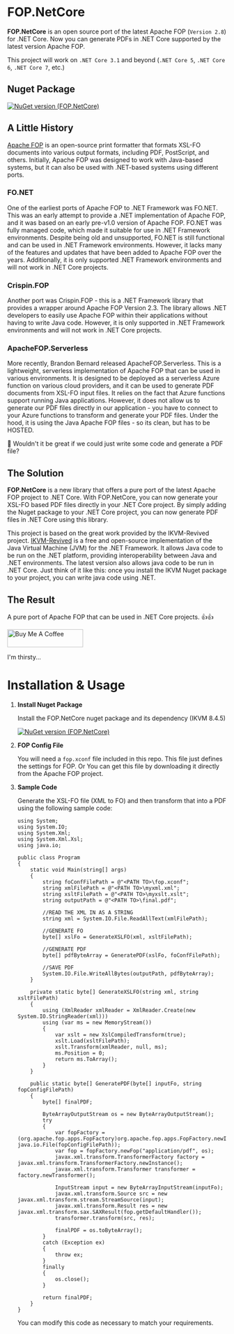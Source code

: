 # FOP.NetCore
**FOP.NetCore** is an open source port of the latest Apache FOP (`Version 2.8`) for .NET Core. Now you can generate PDFs in .NET Core supported by the latest version Apache FOP.

This project will work on `.NET Core 3.1` and beyond (`.NET Core 5`, `.NET Core 6`, `.NET Core 7`, etc.)

## Nuget Package
[![NuGet version (FOP.NetCore)](https://img.shields.io/nuget/v/FOP.NetCore.svg?style=flat-square)](https://www.nuget.org/packages/FOP.NetCore/)

## A Little History
[Apache FOP](https://xmlgraphics.apache.org/fop/) is an open-source print formatter that formats XSL-FO documents into various output formats, including PDF, PostScript, and others. Initially, Apache FOP was designed to work with Java-based systems, but it can also be used with .NET-based systems using different ports.

### **FO.NET**

One of the earliest ports of Apache FOP to .NET Framework was FO.NET. This was an early attempt to provide a .NET implementation of Apache FOP, and it was based on an early pre-v1.0 version of Apache FOP. FO.NET was fully managed code, which made it suitable for use in .NET Framework environments. Despite being old and unsupported, FO.NET is still functional and can be used in .NET Framework environments. However, it lacks many of the features and updates that have been added to Apache FOP over the years. Additionally, it is only supported .NET Framework environments and will not work in .NET Core projects.

### **Crispin.FOP**

Another port was Crispin.FOP - this is a .NET Framework library that provides a wrapper around Apache FOP Version 2.3. The library allows .NET developers to easily use Apache FOP within their applications without having to write Java code. However, it is only supported in .NET Framework environments and will not work in .NET Core projects.

### **ApacheFOP.Serverless**

More recently, Brandon Bernard released ApacheFOP.Serverless. This is a lightweight, serverless implementation of Apache FOP that can be used in various environments. It is designed to be deployed as a serverless Azure function on various cloud providers, and it can be used to generate PDF documents from XSL-FO input files. It relies on the fact that Azure functions support running Java applications. However, it does not allow us to generate our PDF files directly in our application - you have to connect to your Azure functions to transform and generate your PDF files. Under the hood, it is using the Java Apache FOP files - so its clean, but has to be HOSTED.

🤔 Wouldn't it be great if we could just write some code and generate a PDF file? 


## The Solution
**FOP.NetCore** is a new library that offers a pure port of the latest Apache FOP project to .NET Core. With FOP.NetCore, you can now generate your XSL-FO based PDF files directly in your .NET Core project. By simply adding the Nuget package to your .NET Core project, you can now generate PDF files in .NET Core using this library. 

This project is based on the great work provided by the IKVM-Revived project. [IKVM-Revived](https://en.wikipedia.org/wiki/IKVM.NET) is a free and open-source implementation of the Java Virtual Machine (JVM) for the .NET Framework. It allows Java code to be run on the .NET platform, providing interoperability between Java and .NET environments. The latest version also allows java code to be run in .NET Core. Just think of it like this: once you install the IKVM Nuget package to your project, you can write java code using .NET.

## The Result
A pure port of Apache FOP that can be used in .NET Core projects. 👍👍

<a href="https://www.buymeacoffee.com/sorcerdon" target="_blank">
<img src="https://cdn.buymeacoffee.com/buttons/default-orange.png" alt="Buy Me A Coffee" height="41" width="174">
</a> 

I'm thirsty...

# Installation & Usage
1. **Install Nuget Package** 

    Install the FOP.NetCore nuget package and its dependency (IKVM 8.4.5)

    [![NuGet version (FOP.NetCore)](https://img.shields.io/nuget/v/FOP.NetCore.svg?style=flat-square)](https://www.nuget.org/packages/FOP.NetCore/)

2. **FOP Config File** 

    You will need a `fop.xconf` file included in this repo. This file just defines the settings for FOP. Or You can get this file by downloading it directly from the Apache FOP project.

3. **Sample Code**

    Generate the XSL-FO file (XML to FO) and then transform that into a PDF using the following sample code:

    ```
    using System;
    using System.IO;
    using System.Xml;
    using System.Xml.Xsl;
    using java.io;
    
    public class Program
    {
        static void Main(string[] args)
        {
            string foConfFilePath = @"<PATH TO>\fop.xconf";
            string xmlFilePath = @"<PATH TO>\myxml.xml";
            string xsltFilePath = @"<PATH TO>\myxslt.xslt";
            string outputPath = @"<PATH TO>\final.pdf";

            //READ THE XML IN AS A STRING
            string xml = System.IO.File.ReadAllText(xmlFilePath);

            //GENERATE FO
            byte[] xslFo = GenerateXSLFO(xml, xsltFilePath);

            //GENERATE PDF
            byte[] pdfByteArray = GeneratePDF(xslFo, foConfFilePath);

            //SAVE PDF
            System.IO.File.WriteAllBytes(outputPath, pdfByteArray);
        }

        private static byte[] GenerateXSLFO(string xml, string xsltFilePath)
        {
            using (XmlReader xmlReader = XmlReader.Create(new System.IO.StringReader(xml)))
            using (var ms = new MemoryStream())
            {
                var xslt = new XslCompiledTransform(true);
                xslt.Load(xsltFilePath);
                xslt.Transform(xmlReader, null, ms);
                ms.Position = 0;
                return ms.ToArray();
            }
        }

        public static byte[] GeneratePDF(byte[] inputFo, string fopConfigFilePath)
        {
            byte[] finalPDF;

            ByteArrayOutputStream os = new ByteArrayOutputStream();
            try
            {
                var fopFactory = (org.apache.fop.apps.FopFactory)org.apache.fop.apps.FopFactory.newInstance(new java.io.File(fopConfigFilePath));
                var fop = fopFactory.newFop("application/pdf", os);
                javax.xml.transform.TransformerFactory factory = javax.xml.transform.TransformerFactory.newInstance();
                javax.xml.transform.Transformer transformer = factory.newTransformer();

                InputStream input = new ByteArrayInputStream(inputFo);
                javax.xml.transform.Source src = new javax.xml.transform.stream.StreamSource(input);
                javax.xml.transform.Result res = new javax.xml.transform.sax.SAXResult(fop.getDefaultHandler());
                transformer.transform(src, res);

                finalPDF = os.toByteArray();
            }
            catch (Exception ex)
            {
                throw ex;
            }
            finally
            {
                os.close();
            }

            return finalPDF;
        }
    }
    ```

    You can modify this code as necessary to match your requirements.
